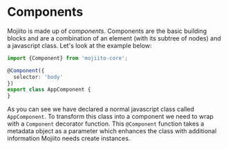 # Components

Mojiito is made up of *components*. Components are the basic building blocks and are a combination of an element (with its subtree of nodes) and a javascript class. Let's look at the example below:
```ts
import {Component} from 'mojiito-core';

@Component({
  selector: 'body'
})
export class AppComponent {
}
```

As you can see we have declared a normal javascript class called `AppComponent`. To transform this class into a component we need to wrap with a `Component` decorator function. This `@Component` function takes a metadata object as a parameter which enhances the class with additional information Mojiito needs create instances.
